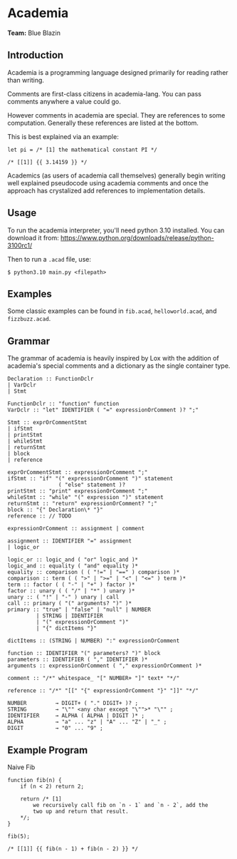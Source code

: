 # Academia

**Team:** Blue Blazin

## Introduction

Academia is a programming language designed primarily for reading rather than writing.

Comments are first-class citizens in academia-lang. You can pass comments anywhere a value could go.

However comments in academia are special. They are references to some computation. Generally these references are listed at the bottom.

This is best explained via an example:

```
let pi = /* [1] the mathematical constant PI */

/* [[1]] {{ 3.14159 }} */
```

Academics (as users of academia call themselves) generally begin writing well explained pseudocode using academia comments and once the approach has crystalized add references to implementation details.

## Usage

To run the academia interpreter, you'll need python 3.10 installed. You can download it from:
https://www.python.org/downloads/release/python-3100rc1/

Then to run a `.acad` file, use:

```
$ python3.10 main.py <filepath>
```

## Examples

Some classic examples can be found in `fib.acad`, `helloworld.acad`, and `fizzbuzz.acad`.

## Grammar

The grammar of academia is heavily inspired by Lox with the addition of academia's special comments and a dictionary as the single container type.

```
Declaration :: FunctionDclr
| VarDclr
| Stmt

FunctionDclr :: "function" function
VarDclr :: "let" IDENTIFIER ( "=" expressionOrComment )? ";"

Stmt :: exprOrCommentStmt
| ifStmt
| printStmt
| whileStmt
| returnStmt
| block
| reference

exprOrCommentStmt :: expressionOrComment ";"
ifStmt :: "if" "(" expressionOrComment ")" statement
                ( "else" statement )?
printStmt :: "print" expressionOrComment ";"
whileStmt :: "while" "(" expression ")" statement
returnStmt :: "return" expressionOrComment? ";"
block :: "{" Declaration\* "}"
reference :: // TODO

expressionOrComment :: assignment | comment

assignment :: IDENTIFIER "=" assignment
| logic_or

logic_or :: logic_and ( "or" logic_and )*
logic_and :: equality ( "and" equality )*
equality :: comparison ( ( "!=" | "==" ) comparison )*
comparison :: term ( ( ">" | ">=" | "<" | "<=" ) term )*
term :: factor ( ( "-" | "+" ) factor )*
factor :: unary ( ( "/" | "*" ) unary )*
unary :: ( "!" | "-" ) unary | call
call :: primary ( "(" arguments? ")" )*
primary :: "true" | "false" | "null" | NUMBER
         | STRING | IDENTIFIER
         | "(" expressionOrComment ")"
         | "{" dictItems "}"

dictItems :: (STRING | NUMBER) ":" expressionOrComment

function :: IDENTIFIER "(" parameters? ")" block
parameters :: IDENTIFIER ( "," IDENTIFIER )*
arguments :: expressionOrComment ( "," expressionOrComment )*

comment :: "/*" whitespace_ "[" NUMBER+ "]" text* "*/"

reference :: "/*" "[[" "{" expressionOrComment "}" "]]" "*/"

NUMBER         → DIGIT+ ( "." DIGIT+ )? ;
STRING         → "\"" <any char except "\"">* "\"" ;
IDENTIFIER     → ALPHA ( ALPHA | DIGIT )* ;
ALPHA          → "a" ... "z" | "A" ... "Z" | "_" ;
DIGIT          → "0" ... "9" ;
```

## Example Program

Naive Fib

```
function fib(n) {
    if (n < 2) return 2;

    return /* [1]
        we recursively call fib on `n - 1` and `n - 2`, add the
        two up and return that result.
    */;
}

fib(5);

/* [[1]] {{ fib(n - 1) + fib(n - 2) }} */
```
